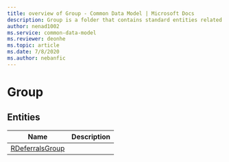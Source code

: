 ```yaml
---
title: overview of Group - Common Data Model | Microsoft Docs
description: Group is a folder that contains standard entities related to the Common Data Model.
author: nenad1002
ms.service: common-data-model
ms.reviewer: deonhe
ms.topic: article
ms.date: 7/8/2020
ms.author: nebanfic
---
```


# Group


## Entities

|Name|Description|
|---|---|
|[RDeferralsGroup](RDeferralsGroup.md)||
